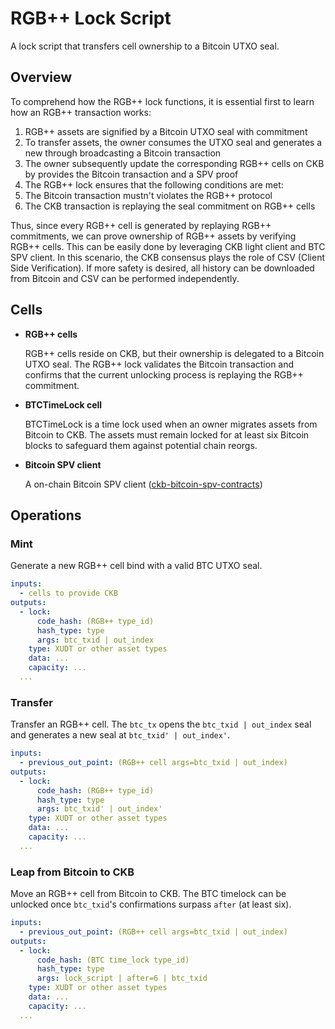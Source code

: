 # RGB++ Lock Script

A lock script that transfers cell ownership to a Bitcoin UTXO seal.

## Overview

To comprehend how the RGB++ lock functions, it is essential first to learn how an RGB++ transaction works:

1. RGB++ assets are signified by a Bitcoin UTXO seal with commitment
2. To transfer assets, the owner consumes the UTXO seal and generates a new through broadcasting a Bitcoin transaction
3. The owner subsequently update the corresponding RGB++ cells on CKB by provides the Bitcoin transaction and a SPV proof
4. The RGB++ lock ensures that the following conditions are met:
  1. The Bitcoin transaction mustn't violates the RGB++ protocol
  2. The CKB transaction is replaying the seal commitment on RGB++ cells

Thus, since every RGB++ cell is generated by replaying RGB++ commitments, we can prove ownership of RGB++ assets by verifying RGB++ cells. This can be easily done by leveraging CKB light client and BTC SPV client. In this scenario, the CKB consensus plays the role of CSV (Client Side Verification). If more safety is desired, all history can be downloaded from Bitcoin and CSV can be performed independently.

## Cells

- **RGB++ cells**

  RGB++ cells reside on CKB, but their ownership is delegated to a Bitcoin UTXO seal. The RGB++ lock validates the Bitcoin transaction and confirms that the current unlocking process is replaying the RGB++ commitment.

- **BTCTimeLock cell**

  BTCTimeLock is a time lock used when an owner migrates assets from Bitcoin to CKB. The assets must remain locked for at least six Bitcoin blocks to safeguard them against potential chain reorgs.

- **Bitcoin SPV client**

  A on-chain Bitcoin SPV client ([ckb-bitcoin-spv-contracts](https://github.com/ckb-cell/ckb-bitcoin-spv-contracts))

## Operations

### Mint

Generate a new RGB++ cell bind with a valid BTC UTXO seal.

``` yaml
inputs:
  - cells to provide CKB
outputs:
  - lock:
      code_hash: (RGB++ type_id)
      hash_type: type
      args: btc_txid | out_index
    type: XUDT or other asset types
    data: ...
    capacity: ...
  ...
```

### Transfer

Transfer an RGB++ cell. The `btc_tx` opens the `btc_txid | out_index` seal and generates a new seal at `btc_txid' | out_index'`.

``` yaml
inputs:
  - previous_out_point: (RGB++ cell args=btc_txid | out_index)
outputs:
  - lock:
      code_hash: (RGB++ type_id)
      hash_type: type
      args: btc_txid' | out_index'
    type: XUDT or other asset types
    data: ...
    capacity: ...
  ...
```

### Leap from Bitcoin to CKB

Move an RGB++ cell from Bitcoin to CKB. The BTC timelock can be unlocked once `btc_txid`'s confirmations surpass `after` (at least six).

``` yaml
inputs:
  - previous_out_point: (RGB++ cell args=btc_txid | out_index)
outputs:
  - lock:
      code_hash: (BTC time_lock type_id)
      hash_type: type
      args: lock_script | after=6 | btc_txid
    type: XUDT or other asset types
    data: ...
    capacity: ...
  ...
```
